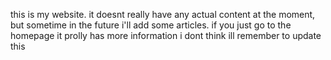 this is my website. it doesnt really have any actual content at the moment, but sometime in the future i'll add some articles. if you just go to the homepage it prolly has more information i dont think ill remember to update this
